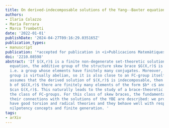 ```yaml
---
title: On derived-indecomposable solutions of the Yang--Baxter equation
authors:
- Ilaria Colazzo
- Maria Ferrara
- Marco Trombetti
date: '2022-01-01'
publishDate: '2024-04-27T09:16:29.035165Z'
publication_types:
- manuscript
publication: '*accepted for publication in <i>Publicacions Matemàtiques</i>*'
doi: '2210.08598'
abstract: 'If $(X,r)$ is a finite non-degenerate set-theoretic solution of the Yang--Baxter
  equation, the additive group of the structure skew brace $G(X,r)$ is an FC-group,
  i.e. a group whose elements have finitely many conjugates. Moreover, its multiplicative
  group is virtually abelian, so it is also close to an FC-group itself. If one additionally
  assumes that the derived solution of $(X,r)$ is indecomposable, then for every element
  b of $G(X,r)$ there are finitely many elements of the form $b* c$ and $c* b$, with
  $cın G(X,r)$. This naturally leads to the study of a brace-theoretic analogue of
  the class of FC-groups. For this class of skew braces, the fundamental results and
  their connections with the solutions of the YBE are described: we prove that they
  have good torsion and radical theories and they behave well with respect to certain
  nilpotency concepts and finite generation. '
tags:
- arXiv
---
```

